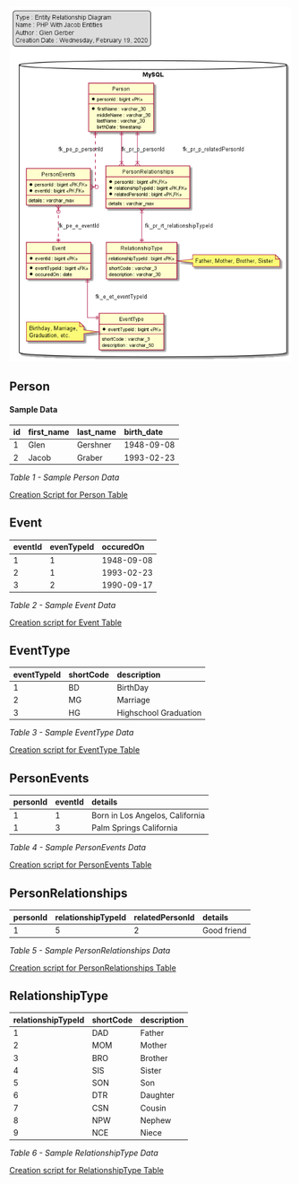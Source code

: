 ![Database Model](./docs/img/application.erd.png)

## Person

#### Sample Data
|id      |first_name |last_name    |birth_date       |
|:----   |:----------|:------------|:----------------|
|1       |Glen       |Gershner     |1948-09-08       |
|2       |Jacob      |Graber       |1993-02-23       |

*Table 1 - Sample Person Data*

[Creation Script for Person Table](./src/sql/Tables/Person.sql)

## Event
|eventId |evenTypeId |occuredOn    |
|:----   |:----------|:------------|
|1       |1          |1948-09-08   |
|2       |1          |1993-02-23   |
|3       |2          |1990-09-17   |

*Table 2 - Sample Event Data*

[Creation script for Event Table](./src/sql/Tables/Event.sql)

## EventType
|eventTypeId |shortCode |description           |
|:----       |:---------|:------------         |
|1           |BD        |BirthDay              |
|2           |MG        |Marriage              |
|3           |HG        |Highschool Graduation |

*Table 3 - Sample EventType Data*

[Creation script for EventType Table](./src/sql/Tables/EventType.sql)

## PersonEvents
|personId |eventId   |details                         |
|:----    |:---------|:------------                   |
|1        |1         |Born in Los Angelos, California |
|1        |3         |Palm Springs California         |

*Table 4 - Sample PersonEvents Data*

[Creation script for PersonEvents Table](./src/sql/Tables/PersonEvents.sql)

## PersonRelationships
|personId |relationshipTypeId |relatedPersonId   | details                      |
|:----    |:-------           |:---------        |:-----------                  |
|1        |5                  |2                 |Good friend                   |

*Table 5 - Sample PersonRelationships Data*

[Creation script for PersonRelationships Table](./src/sql/Tables/PersonRelationships.sql)

## RelationshipType
|relationshipTypeId |shortCode  |description                                    |
|:------            |:------    |:--------                                      |
|1                  |DAD        |Father                                         |
|2                  |MOM        |Mother                                         |
|3                  |BRO        |Brother                                        |
|4                  |SIS        |Sister                                         |
|5                  |SON        |Son											|
|6                  |DTR		|Daughter                                       |
|7                  |CSN        |Cousin                                         |
|8                  |NPW        |Nephew											|
|9                  |NCE        |Niece                                          |

*Table 6 - Sample RelationshipType Data*

[Creation script for RelationshipType Table](./src/sql/Tables/RelationshipType.sql)
